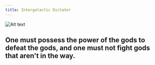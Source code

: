 ```yaml
---
title: Intergalactic Dictator
---
```


![Alt text](SEoT6EU.gif)

## **One must possess the power of the gods to defeat the gods, and one must not fight gods that aren't in the way.**
